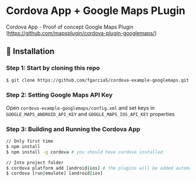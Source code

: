 # Cordova App + Google Maps PLugin
Cordova App - Proof of concept Google Maps Plugin (https://github.com/mapsplugin/cordova-plugin-googlemaps/)

## :large_blue_diamond: Installation

### Step 1: Start by cloning this repo

```bash
$ git clone https://github.com/fgarcia5/cordova-example-googlemaps.git
```
### Step 2: Setting Google Maps API Key
Open `cordova-example-googlemaps/config.xml` and set keys in `GOOGLE_MAPS_ANDROID_API_KEY` and `GOOGLE_MAPS_IOS_API_KEY` properties

### Step 3: Building and Running the Cordova App
```bash
// Only first time
$ npm install
$ npm install -g cordova # you should have cordova installed

// Into project folder
$ cordova platform add [android|ios] # the plugins will be added automatically
$ cordova [run|emulate] [android|ios]
```
